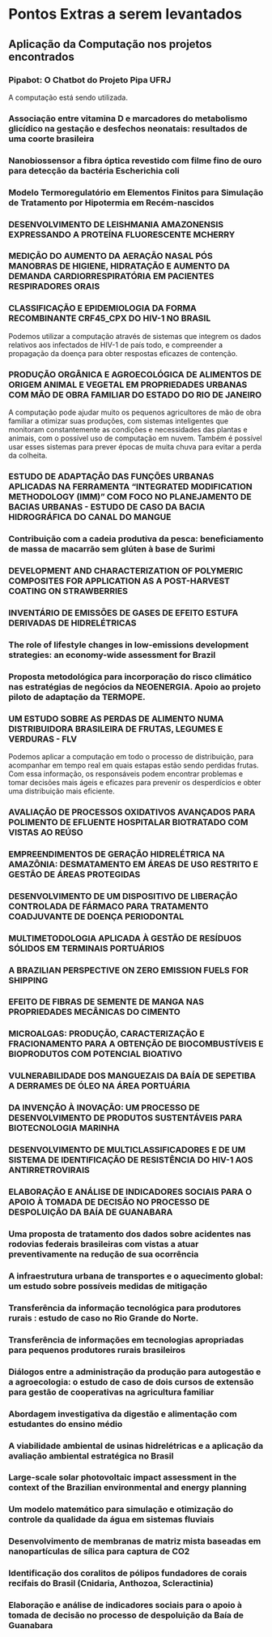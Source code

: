 # Pontos Extras a serem levantados

## Aplicação da Computação nos projetos encontrados

### Pipabot: O Chatbot do Projeto Pipa UFRJ
A computação está sendo utilizada.

### Associação entre vitamina D e marcadores do metabolismo glicídico na gestação e desfechos neonatais: resultados de uma coorte brasileira

### Nanobiossensor a fibra óptica revestido com filme fino de ouro para detecção da bactéria Escherichia coli

### Modelo Termoregulatório em Elementos Finitos para Simulação de Tratamento por Hipotermia em Recém-nascidos

### DESENVOLVIMENTO DE LEISHMANIA AMAZONENSIS EXPRESSANDO A PROTEÍNA FLUORESCENTE MCHERRY

### MEDIÇÃO DO AUMENTO DA AERAÇÃO NASAL PÓS MANOBRAS DE HIGIENE, HIDRATAÇÃO E AUMENTO DA DEMANDA CARDIORRESPIRATÓRIA EM PACIENTES RESPIRADORES ORAIS

### CLASSIFICAÇÃO E EPIDEMIOLOGIA DA FORMA RECOMBINANTE CRF45_CPX DO HIV-1 NO BRASIL
Podemos utilizar a computação através de sistemas que integrem os dados relativos aos infectados de HIV-1 de país todo, e compreender a propagação da doença para obter respostas eficazes de contenção.

### PRODUÇÃO ORGÂNICA E AGROECOLÓGICA DE ALIMENTOS DE ORIGEM ANIMAL E VEGETAL EM PROPRIEDADES URBANAS COM MÃO DE OBRA FAMILIAR DO ESTADO DO RIO DE JANEIRO
A computação pode ajudar muito os pequenos agricultores de mão de obra familiar a otimizar suas produções, com sistemas inteligentes que monitoram constantemente as condições e necessidades das plantas e animais, com o possível uso de computação em nuvem. Também é possível usar esses sistemas para prever épocas de muita chuva para evitar a perda da colheita.

### ESTUDO DE ADAPTAÇÃO DAS FUNÇÕES URBANAS APLICADAS NA FERRAMENTA “INTEGRATED MODIFICATION METHODOLOGY (IMM)” COM FOCO NO PLANEJAMENTO DE BACIAS URBANAS - ESTUDO DE CASO DA BACIA HIDROGRÁFICA DO CANAL DO MANGUE

### Contribuição com a cadeia produtiva da pesca: beneficiamento de massa de macarrão sem glúten à base de Surimi

### DEVELOPMENT AND CHARACTERIZATION OF POLYMERIC COMPOSITES FOR APPLICATION AS A POST-HARVEST COATING ON STRAWBERRIES

### INVENTÁRIO DE EMISSÕES DE GASES DE EFEITO ESTUFA DERIVADAS DE HIDRELÉTRICAS

### The role of lifestyle changes in low-emissions development strategies: an economy-wide assessment for Brazil

### Proposta metodológica para incorporação do risco climático nas estratégias de negócios da NEOENERGIA. Apoio ao projeto piloto de adaptação da TERMOPE.

### UM ESTUDO SOBRE AS PERDAS DE ALIMENTO NUMA DISTRIBUIDORA BRASILEIRA DE FRUTAS, LEGUMES E VERDURAS - FLV
Podemos aplicar a computação em todo o processo de distribuição, para acompanhar em tempo real em quais estapas estão sendo perdidas frutas. Com essa informação, os responsáveis podem encontrar problemas e tomar decisões mais ágeis e eficazes para prevenir os desperdícios e obter uma distribuição mais eficiente. 

### AVALIAÇÃO DE PROCESSOS OXIDATIVOS AVANÇADOS PARA POLIMENTO DE EFLUENTE HOSPITALAR BIOTRATADO COM VISTAS AO REÚSO

### EMPREENDIMENTOS DE GERAÇÃO HIDRELÉTRICA NA AMAZÔNIA: DESMATAMENTO EM ÁREAS DE USO RESTRITO E GESTÃO DE ÁREAS PROTEGIDAS

### DESENVOLVIMENTO DE UM DISPOSITIVO DE LIBERAÇÃO CONTROLADA DE FÁRMACO PARA TRATAMENTO COADJUVANTE DE DOENÇA PERIODONTAL

### MULTIMETODOLOGIA APLICADA À GESTÃO DE RESÍDUOS SÓLIDOS EM TERMINAIS PORTUÁRIOS

### A BRAZILIAN PERSPECTIVE ON ZERO EMISSION FUELS FOR SHIPPING

### EFEITO DE FIBRAS DE SEMENTE DE MANGA NAS PROPRIEDADES MECÂNICAS DO CIMENTO

### MICROALGAS: PRODUÇÃO, CARACTERIZAÇÃO E FRACIONAMENTO PARA A OBTENÇÃO DE BIOCOMBUSTÍVEIS E BIOPRODUTOS COM POTENCIAL BIOATIVO

### VULNERABILIDADE DOS MANGUEZAIS DA BAÍA DE SEPETIBA A DERRAMES DE ÓLEO NA ÁREA PORTUÁRIA 

### DA INVENÇÃO À INOVAÇÃO: UM PROCESSO DE DESENVOLVIMENTO DE PRODUTOS SUSTENTÁVEIS PARA BIOTECNOLOGIA MARINHA 

### DESENVOLVIMENTO DE MULTICLASSIFICADORES E DE UM SISTEMA DE IDENTIFICAÇÃO DE RESISTÊNCIA DO HIV-1 AOS ANTIRRETROVIRAIS

### ELABORAÇÃO E ANÁLISE DE INDICADORES SOCIAIS PARA O APOIO À TOMADA DE DECISÃO NO PROCESSO DE DESPOLUIÇÃO DA BAÍA DE GUANABARA

### Uma proposta de tratamento dos dados sobre acidentes nas rodovias federais brasileiras com vistas a atuar preventivamente na redução de sua ocorrência

### A infraestrutura urbana de transportes e o aquecimento global: um estudo sobre possíveis medidas de mitigação

### Transferência da informação tecnológica para produtores rurais : estudo de caso no Rio Grande do Norte.

### Transferência de informações em tecnologias apropriadas para pequenos produtores rurais brasileiros

### Diálogos entre a administração da produção para autogestão e a agroecologia: o estudo de caso de dois cursos de extensão para gestão de cooperativas na agricultura familiar

### Abordagem investigativa da digestão e alimentação com estudantes do ensino médio

### A viabilidade ambiental de usinas hidrelétricas e a aplicação da avaliação ambiental estratégica no Brasil

### Large-scale solar photovoltaic impact assessment in the context of the Brazilian environmental and energy planning

### Um modelo matemático para simulação e otimização do controle da qualidade da água em sistemas fluviais

### Desenvolvimento de membranas de matriz mista baseadas em nanopartículas de sílica para captura de CO2

### Identificação dos coralitos de pólipos fundadores de corais recifais do Brasil (Cnidaria, Anthozoa, Scleractinia)

### Elaboração e análise de indicadores sociais para o apoio à tomada de decisão no processo de despoluição da Baía de Guanabara
